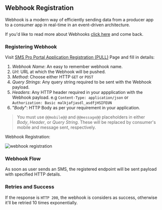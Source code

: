 ## Webhook Registration
Webhook is a modern way of efficiently sending data from a producer app to a consumer app in real-time in an event-driven architecture.

If you'd like to read more about Webhooks [click here][Link: What is a Webhook] and come back.

### Registering Webhook

Visit [SMS Pro Portal Application Registration (PULL)][Link: Application Registration] Page and fill in details:

1. _Webhook Name_: An easy to remember webhook name.
2. _Url_: URL at which the Webhook will be pushed.
3. _Method_: Choose either HTTP `GET` or `POST`
4. _Query Strings_: Any query string required to be sent with the Webhook payload.
5. _Headers_: Any HTTP header required in your appplication with the Webhook payload. e.g `Content-Type: application/json` or `Authorization: Basic malkjafjasdl_asdfjHSIFEUN`
6. "_Body_": HTTP Body as per your requirement in your application.

> You must use `@@mobile@@` and `@@message@@` placeholders in either _Body_, _Header_, or _Query String_. These will be replaced by consumer's mobile and message sent, respectively.

Webhook Registration:

![webhook registration][Link: Image: Webhook Registration]


### Webhook Flow

As soon as user sends an SMS, the registered endpoint will be sent payload with specified HTTP details.

### Retries and Success

If the response is `HTTP 200`, the webhook is considers as success, otherwise it'll be retried 10 times exponentially.

[Link: Application Registration]:https://ebiz.bpc.co.in/SmsPortal/WebhookRegistration/Create?utm_source=Docs&utm_medium=Dev

[Link: What is a Webhook]:../webhook
[Link: Image: Webhook Registration]: ../images/webhook-registration.png